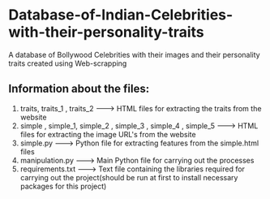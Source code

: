 # Database-of-Indian-Celebrities-with-their-personality-traits
A database of Bollywood Celebrities with their images and their personality traits created using Web-scrapping
## Information about the files:
1) traits, traits_1 , traits_2                                    ---> HTML files for extracting the traits from the website
2) simple , simple_1, simple_2 , simple_3 , simple_4 , simple_5   ---> HTML files for extracting the image URL's from the website
3) simple.py                                                      ---> Python file for extracting features from the simple.html files
4) manipulation.py                                                ---> Main Python file for carrying out the processes
5) requirements.txt                                         ---> Text file containing the libraries required for carrying out the project(should be run at first to install necessary packages for this project)
